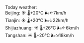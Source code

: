 Today weather:  
Beijing: ☀️   🌡️+20°C 🌬️←7km/h  
Tianjin: ☀️   🌡️+20°C 🌬️↓22km/h  
Shijiazhuang: ☀️   🌡️+26°C 🌬️←6km/h  
Tangshan: ☀️   🌡️+20°C 🌬️↘18km/h  
